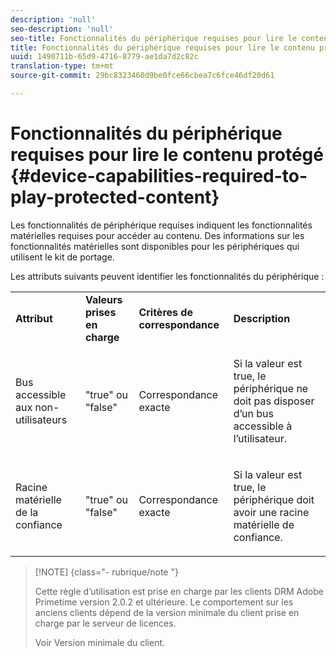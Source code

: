 ```yaml
---
description: 'null'
seo-description: 'null'
seo-title: Fonctionnalités du périphérique requises pour lire le contenu protégé
title: Fonctionnalités du périphérique requises pour lire le contenu protégé
uuid: 1490711b-65d9-4716-8779-ae1da7d2c82c
translation-type: tm+mt
source-git-commit: 29bc8323460d9be0fce66cbea7c6fce46df20d61

---
```



# Fonctionnalités du périphérique requises pour lire le contenu protégé {#device-capabilities-required-to-play-protected-content}

Les fonctionnalités de périphérique requises indiquent les fonctionnalités matérielles requises pour accéder au contenu. Des informations sur les fonctionnalités matérielles sont disponibles pour les périphériques qui utilisent le kit de portage.

Les attributs suivants peuvent identifier les fonctionnalités du périphérique :

<table id="table_v3n_fks_n4"> 
 <tbody> 
  <tr> 
   <td><b>Attribut</b> </td> 
   <td><b>Valeurs prises en charge</b> </td> 
   <td><b>Critères de correspondance</b> </td> 
   <td><b>Description</b> </td> 
  </tr> 
  <tr> 
   <td colname="1" class="- topic/entry "> <p class="- topic/p ">Bus accessible aux non-utilisateurs </p> </td> 
   <td colname="2" class="- topic/entry "> <p class="- topic/p ">"true" ou "false" </p> </td> 
   <td colname="3" class="- topic/entry "> <p class="- topic/p ">Correspondance exacte </p> </td> 
   <td colname="4" class="- topic/entry "> <p class="- topic/p ">Si la valeur est true, le périphérique ne doit pas disposer d’un bus accessible à l’utilisateur. </p> </td> 
  </tr> 
  <tr> 
   <td colname="1" class="- topic/entry "> <p class="- topic/p ">Racine matérielle de la confiance </p> </td> 
   <td colname="2" class="- topic/entry "> <p class="- topic/p ">"true" ou "false" </p> </td> 
   <td colname="3" class="- topic/entry "> <p class="- topic/p ">Correspondance exacte </p> </td> 
   <td colname="4" class="- topic/entry "> <p class="- topic/p ">Si la valeur est true, le périphérique doit avoir une racine matérielle de confiance. </p> </td> 
  </tr> 
 </tbody> 
</table>

>[!NOTE] {class=&quot;- rubrique/note &quot;}
>
>Cette règle d’utilisation est prise en charge par les clients DRM Adobe Primetime version 2.0.2 et ultérieure. Le comportement sur les anciens clients dépend de la version minimale du client prise en charge par le serveur de licences.
>
>Voir Version [](../../../../protecting-content/setting-up-the-sdk/setup-dev-env.md)minimale du client.

